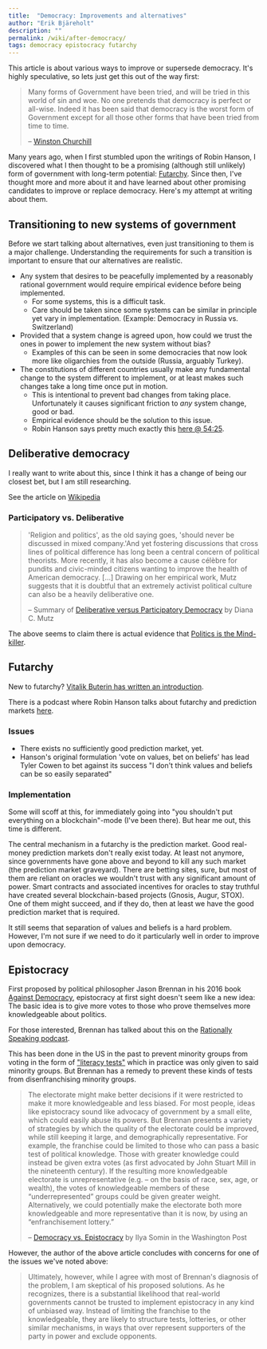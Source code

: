 ```yaml
---
title:  "Democracy: Improvements and alternatives"
author: "Erik Bjäreholt"
description: ""
permalink: /wiki/after-democracy/
tags: democracy epistocracy futarchy
---
```


This article is about various ways to improve or supersede democracy. It's highly speculative, so lets just get this out of the way first:

> Many forms of Government have been tried, and will be tried in this world of sin and woe. No one pretends that democracy is perfect or all-wise. Indeed it has been said that democracy is the worst form of Government except for all those other forms that have been tried from time to time.
>
> – [Winston Churchill](https://richardlangworth.com/worst-form-of-government)

Many years ago, when I first stumbled upon the writings of Robin Hanson, I discovered what I then thought to be a promising (although still unlikely) form of government with long-term potential: [Futarchy](https://en.wikipedia.org/wiki/Futarchy). Since then, I've thought more and more about it and have learned about other promising candidates to improve or replace democracy. Here's my attempt at writing about them.


## Transitioning to new systems of government

Before we start talking about alternatives, even just transitioning to them is a major challenge. Understanding the requirements for such a transition is important to ensure that our alternatives are realistic.

 - Any system that desires to be peacefully implemented by a reasonably rational government would require empirical evidence before being implemented.
   - For some systems, this is a difficult task. 
   - Care should be taken since some systems can be similar in principle yet vary in implementation. (Example: Democracy in Russia vs. Switzerland)
 - Provided that a system change is agreed upon, how could we trust the ones in power to implement the new system without bias? 
   - Examples of this can be seen in some democracies that now look more like oligarchies from the outside (Russia, arguably Turkey).
 - The constitutions of different countries usually make any fundamental change to the system different to implement, or at least makes such changes take a long time once put in motion.
   - This is intentional to prevent bad changes from taking place. Unfortunately it causes significant friction to *any* system change, good or bad.
   - Empirical evidence should be the solution to this issue.
   - Robin Hanson says pretty much exactly this [here @ 54:25](https://www.youtube.com/watch?time_continue=3266&v=mUUk0jSndoc).

<!-- With all the above issues, no wonder political revolution is often violent when people become desperate. -->


## Deliberative democracy

I really want to write about this, since I think it has a change of being our closest bet, but I am still researching.

See the article on [Wikipedia](https://en.wikipedia.org/wiki/Deliberative_democracy)

### Participatory vs. Deliberative

> 'Religion and politics', as the old saying goes, 'should never be discussed in mixed company.'And yet fostering discussions that cross lines of political difference has long been a central concern of political theorists. More recently, it has also become a cause célèbre for pundits and civic-minded citizens wanting to improve the health of American democracy. [...] Drawing on her empirical work, Mutz suggests that it is doubtful that an extremely activist political culture can also be a heavily deliberative one.
>
> – Summary of [Deliberative versus Participatory Democracy](https://www.amazon.com/Hearing-Other-Side-Deliberative-Participatory/dp/0521612284) by Diana C. Mutz

The above seems to claim there is actual evidence that [Politics is the Mind-killer](http://lesswrong.com/lw/gw/politics_is_the_mindkiller/).


## Futarchy

New to futarchy? [Vitalik Buterin has written an introduction](https://blog.ethereum.org/2014/08/21/introduction-futarchy/).

There is a podcast where Robin Hanson talks about futarchy and prediction markets [here](https://epicenter.tv/episode/098/).

### Issues

 - There exists no sufficiently good prediction market, yet.
 - Hanson's original formulation 'vote on values, bet on beliefs' has lead Tyler Cowen to bet against its success "I don't think values and beliefs can be so easily separated"

### Implementation

Some will scoff at this, for immediately going into "you shouldn't put everything on a blockchain"-mode (I've been there). But hear me out, this time is different. 

The central mechanism in a futarchy is the prediction market. Good real-money prediction markets don't really exist today. At least not anymore, since governments have gone above and beyond to kill any such market (the prediction market graveyard). There are betting sites, sure, but most of them are reliant on oracles we wouldn't trust with any significant amount of power. Smart contracts and associated incentives for oracles to stay truthful have created several blockchain-based projects (Gnosis, Augur, STOX). One of them might succeed, and if they do, then at least we have the good prediction market that is required.

It still seems that separation of values and beliefs is a hard problem. However, I'm not sure if we need to do it particularly well in order to improve upon democracy.


## Epistocracy

First proposed by political philosopher Jason Brennan in his 2016 book [Against Democracy](https://www.amazon.com/Against-Democracy-Jason-Brennan/dp/0691162603/), epistocracy at first sight doesn't seem like a new idea: The basic idea is to give more votes to those who prove themselves more knowledgeable about politics.

For those interested, Brennan has talked about this on the [Rationally Speaking podcast](http://rationallyspeakingpodcast.org/show/rs-176-jason-brennan-on-against-democracy.html).

This has been done in the US in the past to prevent minority groups from voting in the form of ["literacy tests"](https://en.wikipedia.org/wiki/Literacy_test#Voting) which in practice was only given to said minority groups. But Brennan has a remedy to prevent these kinds of tests from disenfranchising minority groups.

> The electorate might make better decisions if it were restricted to make it more knowledgeable and less biased. For most people, ideas like epistocracy sound like advocacy of government by a small elite, which could easily abuse its powers. But Brennan presents a variety of strategies by which the quality of the electorate could be improved, while still keeping it large, and demographically representative. For example, the franchise could be limited to those who can pass a basic test of political knowledge. Those with greater knowledge could instead be given extra votes (as first advocated by John Stuart Mill in the nineteenth century). If the resulting more knowledgeable electorate is unrepresentative (e.g. – on the basis of race, sex, age, or wealth), the votes of knowledgeable members of these “underrepresented” groups could be given greater weight. Alternatively, we could potentially make the electorate both more knowledgeable and more representative than it is now, by using an “enfranchisement lottery.”
>
> – [Democracy vs. Epistocracy](https://www.washingtonpost.com/news/volokh-conspiracy/wp/2016/09/03/democracy-vs-epistacracy/) by Ilya Somin in the Washington Post

However, the author of the above article concludes with concerns for one of the issues we've noted above:

> Ultimately, however, while I agree with most of Brennan's diagnosis of the problem, I am skeptical of his proposed solutions. As he recognizes, there is a substantial likelihood that real-world governments cannot be trusted to implement epistocracy in any kind of unbiased way. Instead of limiting the franchise to the knowledgeable, they are likely to structure tests, lotteries, or other similar mechanisms, in ways that over represent supporters of the party in power and exclude opponents.

